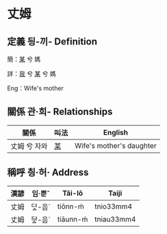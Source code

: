 # 丈姆
## 定義 딍-끼- Definition
簡：[某](member18.md) 兮 媽

詳：[我](member1.md) 兮 [某](member18.md) 兮 媽

Eng：Wife's mother

## 關係 관·희- Relationships

關係 | 叫法 | English
--- | --- | --- 
丈姆 兮 자와 | [某](member18.md) | Wife's mother's daughter


## 稱呼 칑·허· Address

漢諺 | 임·뿐ˆ | Tâi-lô | Taiji
--- | --- | --- | --- 
丈姆 | 뎌ᇫ-음ˊ | tiōnn-ḿ | tnio33mm4 
丈姆 | ᄃᆤᇫ-음ˊ | tiāunn-ḿ | tniau33mm4 
